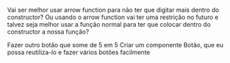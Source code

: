 Vai ser melhor usar arrow function para não ter que digitar mais dentro do constructor? Ou usando o arrow function vai ter uma restrição no futuro e talvez seja melhor usar a função normal para ter que colocar dentro do constructor a nossa função?


Fazer outro botão que some de 5 em 5
Criar um componente Botão, que eu possa reutiliza-lo e fazer vários botões facilmente